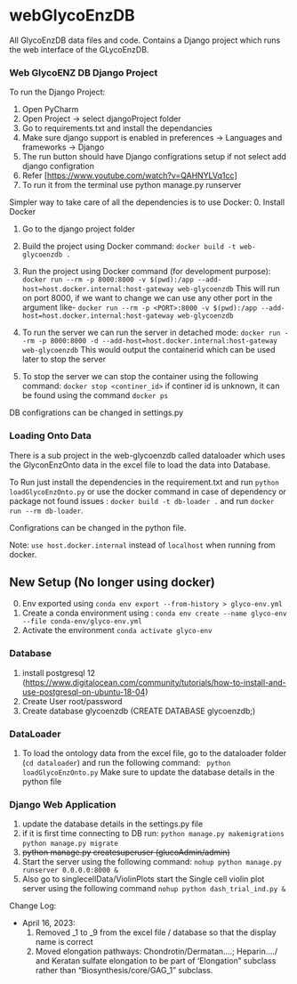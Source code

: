 # webGlycoEnzDB
All GlycoEnzDB data files and code.
Contains a Django project which runs the web interface of the GLycoEnzDB.


### Web GlycoENZ DB Django Project

To run the Django Project:
1. Open PyCharm
2. Open Project -> select djangoProject folder 
3. Go to requirements.txt and install the dependancies
4. Make sure django support is enabled in preferences -> Languages and frameworks -> Django
5. The run button should have Django configrations setup if not select add django configration
6. Refer [https://www.youtube.com/watch?v=QAHNYLVq1cc]
7. To run it from the terminal use python manage.py runserver


Simpler way to take care of all the dependencies is to use Docker:
0. Install Docker
1. Go to the django project folder
2. Build the project using Docker command:
``` docker build -t web-glycoenzdb . ```
3. Run the project using Docker command (for development purpose):
``` docker run --rm -p 8000:8000 -v $(pwd):/app --add-host=host.docker.internal:host-gateway web-glycoenzdb ```
This will run on port 8000, if we want to change we can use any other port in the argument like-
``` docker run --rm -p <PORT>:8000 -v $(pwd):/app --add-host=host.docker.internal:host-gateway web-glycoenzdb ```

4. To run the server we can run the server in detached mode:
``` docker run --rm -p 8000:8000 -d --add-host=host.docker.internal:host-gateway web-glycoenzdb ```
This would output the containerid which can be used later to stop the server
5. To stop the server we can stop the container using the following command:
``` docker stop <continer_id> ```
if continer id is unknown, it can be found using the command `docker ps`

DB configrations can be changed in settings.py


### Loading Onto Data
There is a sub project in the web-glycoenzdb called dataloader which uses the GlyconEnzOnto data in the excel file to load the data into Database.

To Run just install the dependencies in the requirement.txt and run `python loadGlycoEnzOnto.py` or use the docker command in case of dependency or package not found issues  :
` docker build -t db-loader . ` and run `docker run --rm db-loader`.

Configrations can be changed in the python file.


Note: `use host.docker.internal` instead of `localhost` when running from docker.

## New Setup (No longer using docker)
0. Env exported using ```conda env export --from-history > glyco-env.yml```
1. Create a conda environment using :
```conda env create --name glyco-env --file conda-env/glyco-env.yml```
2. Activate the environment
```conda activate glyco-env```

### Database

1. install postgresql 12 (https://www.digitalocean.com/community/tutorials/how-to-install-and-use-postgresql-on-ubuntu-18-04)
2. Create User root/password
3. Create database glycoenzdb (CREATE DATABASE glycoenzdb;)

### DataLoader
1. To load the ontology data from the excel file, go to the dataloader folder (```cd dataloader```) and run the following command:
    ``` python loadGlycoEnzOnto.py```
    Make sure to update the database details in the python file

### Django Web Application
1. update the database details in the settings.py file
2. if it is first time connecting to DB run:
    ```python manage.py makemigrations```
    ```python manage.py migrate```
3. ~~python manage.py createsuperuser (glucoAdmin/admin)~~
4. Start the server using the following command:
    ```nohup python manage.py runserver 0.0.0.0:8000 &```
5. Also go to singlecellData/ViolinPlots start the Single cell violin plot server using the following command
    ```nohup python dash_trial_ind.py &```
 



Change Log:
- April 16, 2023: 
    1. Removed _1 to _9 from the excel file / database so that the display name is correct
    2. Moved elongation pathways: Chondrotin/Dermatan….; Heparin…./ and Keratan sulfate elongation to be part of ‘Elongation” subclass rather than “Biosynthesis/core/GAG_1” subclass.